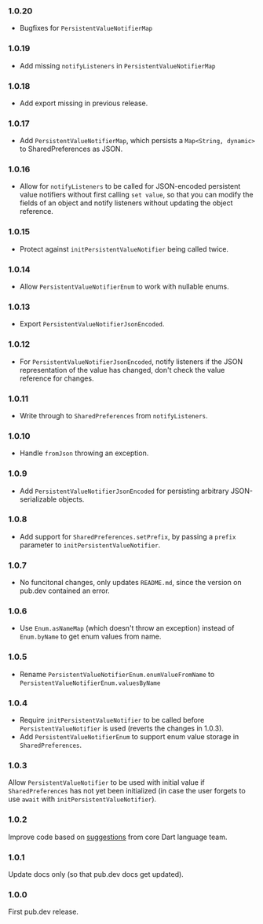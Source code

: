 ### 1.0.20

- Bugfixes for `PersistentValueNotifierMap`

### 1.0.19

- Add missing `notifyListeners` in `PersistentValueNotifierMap`

### 1.0.18

- Add export missing in previous release.

### 1.0.17

- Add `PersistentValueNotifierMap`, which persists a `Map<String, dynamic>` to SharedPreferences as JSON.

### 1.0.16

- Allow for `notifyListeners` to be called for JSON-encoded persistent value notifiers without first calling `set value`, so that you can modify the fields of an object and notify listeners without updating the object reference.

### 1.0.15

- Protect against `initPersistentValueNotifier` being called twice.

### 1.0.14

* Allow `PersistentValueNotifierEnum` to work with nullable enums.

### 1.0.13

* Export `PersistentValueNotifierJsonEncoded`.

### 1.0.12

* For `PersistentValueNotifierJsonEncoded`, notify listeners if the JSON representation of the value has changed, don't check the value reference for changes.

### 1.0.11

* Write through to `SharedPreferences` from `notifyListeners`.

### 1.0.10

* Handle `fromJson` throwing an exception.

### 1.0.9

* Add `PersistentValueNotifierJsonEncoded` for persisting arbitrary JSON-serializable objects.

### 1.0.8

* Add support for `SharedPreferences.setPrefix`, by passing a `prefix` parameter to `initPersistentValueNotifier`.

### 1.0.7

* No funcitonal changes, only updates `README.md`, since the version on pub.dev contained an error.

### 1.0.6

* Use `Enum.asNameMap` (which doesn't throw an exception) instead of `Enum.byName` to get enum values from name.

### 1.0.5

* Rename `PersistentValueNotifierEnum.enumValueFromName` to `PersistentValueNotifierEnum.valuesByName` 

### 1.0.4

* Require `initPersistentValueNotifier` to be called before `PersistentValueNotifier` is used (reverts the changes in 1.0.3).
* Add `PersistentValueNotifierEnum` to support enum value storage in `SharedPreferences`.

### 1.0.3

Allow `PersistentValueNotifier` to be used with initial value if `SharedPreferences` has not yet been initialized (in case the user forgets to use `await` with `initPersistentValueNotifier`).

### 1.0.2

Improve code based on [suggestions](https://github.com/dart-lang/language/issues/3143) from core Dart language team.

### 1.0.1

Update docs only (so that pub.dev docs get updated).

### 1.0.0

First pub.dev release.